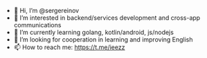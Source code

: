 - 👋 Hi, I’m @sergereinov
- 👀 I’m interested in backend/services development and cross-app communications
- 🌱 I’m currently learning golang, kotlin/android, js/nodejs
- 💞️ I’m looking for cooperation in learning and improving English
- 📫 How to reach me: https://t.me/ieezz
